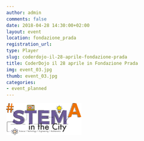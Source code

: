 ```yaml
---
author: admin
comments: false
date: 2018-04-28 14:30:00+02:00
layout: event
location: fondazione_prada
registration_url:
type: Player
slug: coderdojo-il-28-aprile-fondazione-prada
title: CoderDojo il 28 aprile in Fondazione Prada
img: event_03.jpg
thumb: event_03.jpg
categories:
- event_planned
---
```


<img src="/assets/img/logo_STEM.png" alt="STEM" style="width:200px">
